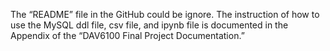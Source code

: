 The “README” file in the GitHub could be ignore. The instruction of how to use the MySQL ddl file, csv file, and ipynb file is documented in the Appendix of the “DAV6100 Final Project Documentation.”
